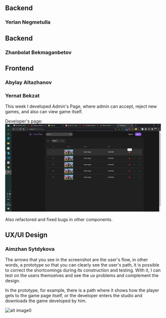 
## Backend
### Yerlan Negmetulla
## Backend
### Zhanbolat Bekmaganbetov

## Frontend
### Abylay Altazhanov
### Yernat Bekzat

This week I developed Admin's Page, where admin can accept, reject new games, and also can view game itself.

Developer's page:
![Admin page](./week11/admin.png)

Also refactored and fixed bugs in other components. 


## UX/UI Design
### Aimzhan Sytdykova

The arrows that you see in the screenshot are the user's flow, in other words, a prototype so that you can clearly see the user's path, it is possible to correct the shortcomings during its construction and testing. With it, I can test on the users themselves and see the ux problems and complement the design.

In the prototype, for example, there is a path where it shows how the player gets to the game page itself, or the developer enters the studio and downloads the game developed by him.

![alt image0](https://github.com/SuleymanDemirelKazakhstan/diploma-project-graduaders/blob/main/Design/week11_image0.png?raw=true)
